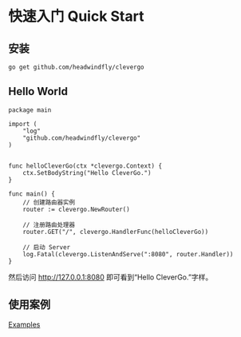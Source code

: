 # 快速入门 Quick Start

## 安装
```
go get github.com/headwindfly/clevergo
```

## Hello World
```
package main

import (
	"log"
	"github.com/headwindfly/clevergo"
)


func helloCleverGo(ctx *clevergo.Context) {
	ctx.SetBodyString("Hello CleverGo.")
}

func main() {
	// 创建路由器实例
	router := clevergo.NewRouter()

	// 注册路由处理器
	router.GET("/", clevergo.HandlerFunc(helloCleverGo))

	// 启动 Server
	log.Fatal(clevergo.ListenAndServe(":8080", router.Handler))
}
```
然后访问 http://127.0.0.1:8080 即可看到“Hello CleverGo.”字样。

## 使用案例
[Examples](/examples)